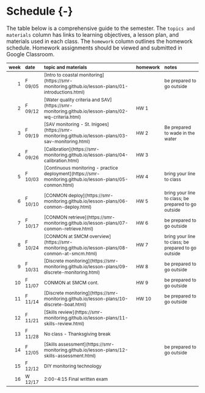 # Schedule {-}

The table below is a comprehensive guide to the semester. The `topics and materials` column has links to learning objectives, a lesson plan, and materials used in each class. The `homework` column outlines the homework schedule.  Homework assignments should be viewed and submitted in Google Classroom.
<table class="table table-hover table-condensed" style="font-size: 12px; margin-left: auto; margin-right: auto;">
 <thead>
  <tr>
   <th style="text-align:right;position: sticky; top:0; background-color: #FFFFFF;"> week </th>
   <th style="text-align:left;position: sticky; top:0; background-color: #FFFFFF;"> date </th>
   <th style="text-align:left;position: sticky; top:0; background-color: #FFFFFF;"> topic and materials </th>
   <th style="text-align:left;position: sticky; top:0; background-color: #FFFFFF;"> homework </th>
   <th style="text-align:left;position: sticky; top:0; background-color: #FFFFFF;"> notes </th>
  </tr>
 </thead>
<tbody>
  <tr>
   <td style="text-align:right;"> 1 </td>
   <td style="text-align:left;"> F 09/05 </td>
   <td style="text-align:left;"> [Intro to coastal monitoring](https://smr-monitoring.github.io/lesson-plans/01-introductions.html) </td>
   <td style="text-align:left;">  </td>
   <td style="text-align:left;"> be prepared to go outside </td>
  </tr>
  <tr>
   <td style="text-align:right;"> 2 </td>
   <td style="text-align:left;"> F 09/12 </td>
   <td style="text-align:left;"> [Water quality criteria and SAV](https://smr-monitoring.github.io/lesson-plans/02-wq-criteria.html) </td>
   <td style="text-align:left;"> HW 1 </td>
   <td style="text-align:left;">  </td>
  </tr>
  <tr>
   <td style="text-align:right;"> 3 </td>
   <td style="text-align:left;"> F 09/19 </td>
   <td style="text-align:left;"> [SAV monitoring - St. Inigoes](https://smr-monitoring.github.io/lesson-plans/03-sav-monitoring.html) </td>
   <td style="text-align:left;"> HW 2 </td>
   <td style="text-align:left;"> Be prepared to wade in the water </td>
  </tr>
  <tr>
   <td style="text-align:right;"> 4 </td>
   <td style="text-align:left;"> F 09/26 </td>
   <td style="text-align:left;"> [Calibration](https://smr-monitoring.github.io/lesson-plans/04-calibration.html) </td>
   <td style="text-align:left;"> HW 3 </td>
   <td style="text-align:left;">  </td>
  </tr>
  <tr>
   <td style="text-align:right;"> 5 </td>
   <td style="text-align:left;"> F 10/03 </td>
   <td style="text-align:left;"> [Continuous monitoring - practice deployment](https://smr-monitoring.github.io/lesson-plans/05-conmon.html) </td>
   <td style="text-align:left;"> HW 4 </td>
   <td style="text-align:left;"> bring your line to class </td>
  </tr>
  <tr>
   <td style="text-align:right;"> 6 </td>
   <td style="text-align:left;"> F 10/10 </td>
   <td style="text-align:left;"> [CONMON deploy](https://smr-monitoring.github.io/lesson-plans/06-conmon-deploy.html) </td>
   <td style="text-align:left;"> HW 5 </td>
   <td style="text-align:left;"> bring your line to class; be prepared to go outside </td>
  </tr>
  <tr>
   <td style="text-align:right;"> 7 </td>
   <td style="text-align:left;"> F 10/17 </td>
   <td style="text-align:left;"> [CONMON retrieve](https://smr-monitoring.github.io/lesson-plans/07-conmon-retrieve.html) </td>
   <td style="text-align:left;"> HW 6 </td>
   <td style="text-align:left;"> be prepared to go outside </td>
  </tr>
  <tr>
   <td style="text-align:right;"> 8 </td>
   <td style="text-align:left;"> F 10/24 </td>
   <td style="text-align:left;"> [CONMON at SMCM overview](https://smr-monitoring.github.io/lesson-plans/08-conmon-at-smcm.html) </td>
   <td style="text-align:left;"> HW 7 </td>
   <td style="text-align:left;"> bring your line to class; be prepared to go outside </td>
  </tr>
  <tr>
   <td style="text-align:right;"> 9 </td>
   <td style="text-align:left;"> F 10/31 </td>
   <td style="text-align:left;"> [Discrete monitoring](https://smr-monitoring.github.io/lesson-plans/09-discrete-monitoring.html) </td>
   <td style="text-align:left;"> HW 8 </td>
   <td style="text-align:left;"> be prepared to go outside </td>
  </tr>
  <tr>
   <td style="text-align:right;"> 10 </td>
   <td style="text-align:left;"> F 11/07 </td>
   <td style="text-align:left;"> CONMON at SMCM cont. </td>
   <td style="text-align:left;"> HW 9 </td>
   <td style="text-align:left;"> be prepared to go outside </td>
  </tr>
  <tr>
   <td style="text-align:right;"> 11 </td>
   <td style="text-align:left;"> F 11/14 </td>
   <td style="text-align:left;"> [Discrete monitoring](https://smr-monitoring.github.io/lesson-plans/10-discrete-boat.html) </td>
   <td style="text-align:left;"> HW 10 </td>
   <td style="text-align:left;"> be prepared to go outside </td>
  </tr>
  <tr>
   <td style="text-align:right;"> 12 </td>
   <td style="text-align:left;"> F 11/21 </td>
   <td style="text-align:left;"> [Skills review](https://smr-monitoring.github.io/lesson-plans/11-skills-review.html) </td>
   <td style="text-align:left;">  </td>
   <td style="text-align:left;">  </td>
  </tr>
  <tr>
   <td style="text-align:right;"> 13 </td>
   <td style="text-align:left;"> F 11/28 </td>
   <td style="text-align:left;"> No class - Thanksgiving break </td>
   <td style="text-align:left;">  </td>
   <td style="text-align:left;">  </td>
  </tr>
  <tr>
   <td style="text-align:right;"> 14 </td>
   <td style="text-align:left;"> F 12/05 </td>
   <td style="text-align:left;"> [Skills assessment](https://smr-monitoring.github.io/lesson-plans/12-skills-assessment.html) </td>
   <td style="text-align:left;">  </td>
   <td style="text-align:left;"> be prepared to go outside </td>
  </tr>
  <tr>
   <td style="text-align:right;"> 15 </td>
   <td style="text-align:left;"> F 12/12 </td>
   <td style="text-align:left;"> DIY monitoring technology </td>
   <td style="text-align:left;">  </td>
   <td style="text-align:left;">  </td>
  </tr>
  <tr>
   <td style="text-align:right;"> 16 </td>
   <td style="text-align:left;"> W 12/17 </td>
   <td style="text-align:left;"> 2:00-4:15 Final written exam </td>
   <td style="text-align:left;">  </td>
   <td style="text-align:left;">  </td>
  </tr>
</tbody>
</table>


